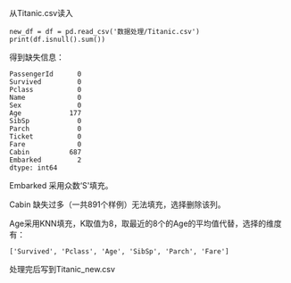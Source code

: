 从Titanic.csv读入

```
new_df = df = pd.read_csv('数据处理/Titanic.csv')
print(df.isnull().sum())
```

得到缺失信息：

```
PassengerId      0
Survived         0
Pclass           0
Name             0
Sex              0
Age            177
SibSp            0
Parch            0
Ticket           0
Fare             0
Cabin          687
Embarked         2
dtype: int64
```

Embarked 采用众数‘S'填充。

Cabin 缺失过多（一共891个样例）无法填充，选择删除该列。

Age采用KNN填充，K取值为8，取最近的8个的Age的平均值代替，选择的维度有：

```
['Survived', 'Pclass', 'Age', 'SibSp', 'Parch', 'Fare']
```

处理完后写到Titanic_new.csv